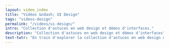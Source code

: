 ```yaml
---
layout: video_index
title: "Vidéos &ndash; UI Design"
tags: "videos-design"
permalink: "/videos/ui-design/"
intro: "Collection d'astuces en web design et démos d'interfaces."
description: "Collection d'astuces en web design et démos d'interfaces"
text-twtr: "En train d'explorer la collection d'astuces en web design et démos d'interfaces du @MagDuWebdesign"
---
```

